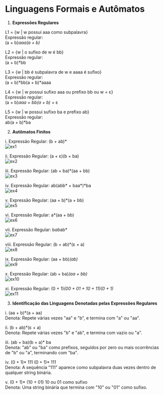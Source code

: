 # Linguagens Formais e Autômatos

1. **Expressões Regulares**

L1 = {w | w possui aaa como subpalavra}  
Expressão regular:  
(a + b)*aaa(a + b)*

L2 = {w | o sufixo de w é bb}  
Expressão regular:  
(a + b)*bb

L3 = {w | bb é subpalavra de w e aaaa é sufixo}  
Expressão regular:  
(a + b)*bb(a + b)*aaaa

L4 = {w | w possui sufixo aaa ou prefixo bb ou w = ε}  
Expressão regular:  
(a + b)*aaa + bb(a + b)* + ε

L5 = {w | w possui sufixo ba e prefixo ab}  
Expressão regular:  
ab(a + b)*ba

2. **Autômatos Finitos**

i. Expressão Regular: (b + ab)*  
![ex1](https://github.com/yuyukiin/faculdade-cc/blob/main/Linguagens%20Formais%20e%20Aut%C3%B4matos/lista_03/Imagens/ex1.jpeg)

ii. Expressão Regular: (a + ε)(b + ba)  
![ex2](https://github.com/yuyukiin/faculdade-cc/blob/main/Linguagens%20Formais%20e%20Aut%C3%B4matos/lista_03/Imagens/ex2.jpeg)

iii. Expressão Regular: (ab + ba)*(aa + bb)  
![ex3](https://github.com/yuyukiin/faculdade-cc/blob/main/Linguagens%20Formais%20e%20Aut%C3%B4matos/lista_03/Imagens/ex3.jpeg)

iv. Expressão Regular: ab(abb* + baa*)*ba  
![ex4](https://github.com/yuyukiin/faculdade-cc/blob/main/Linguagens%20Formais%20e%20Aut%C3%B4matos/lista_03/Imagens/ex4.jpeg)

v. Expressão Regular: (aa + b)*(a + bb)  
![ex5](https://github.com/yuyukiin/faculdade-cc/blob/main/Linguagens%20Formais%20e%20Aut%C3%B4matos/lista_03/Imagens/ex5.jpeg)

vi. Expressão Regular: a*(aa + bb)  
![ex6](https://github.com/yuyukiin/faculdade-cc/blob/main/Linguagens%20Formais%20e%20Aut%C3%B4matos/lista_03/Imagens/ex6.jpeg)

vii. Expressão Regular: b*ab*ab*  
![ex7](https://github.com/yuyukiin/faculdade-cc/blob/main/Linguagens%20Formais%20e%20Aut%C3%B4matos/lista_03/Imagens/ex7.jpeg)

viii. Expressão Regular: (b + ab)*(ε + a)  
![ex8](https://github.com/yuyukiin/faculdade-cc/blob/main/Linguagens%20Formais%20e%20Aut%C3%B4matos/lista_03/Imagens/ex8.jpeg)

ix. Expressão Regular: (aa + bb)*(ab)*  
![ex9](https://github.com/yuyukiin/faculdade-cc/blob/main/Linguagens%20Formais%20e%20Aut%C3%B4matos/lista_03/Imagens/ex9.jpeg)

x. Expressão Regular: (ab + ba)*(aa + bb)*  
![ex10](https://github.com/yuyukiin/faculdade-cc/blob/main/Linguagens%20Formais%20e%20Aut%C3%B4matos/lista_03/Imagens/ex10.jpeg)

xi. Expressão Regular: (0 + 1)*(00 + 01 + 10 + 11)(0 + 1)*  
![ex11](https://github.com/yuyukiin/faculdade-cc/blob/main/Linguagens%20Formais%20e%20Aut%C3%B4matos/lista_03/Imagens/ex11.jpeg)

3. **Identificação das Linguagens Denotadas pelas Expressões Regulares**

i. (aa + b)*(a + aa)  
Denota: Repete várias vezes "aa" e "b", e termina com "a" ou "aa".

ii. (b + ab)*(ε + a)  
Denota: Repete várias vezes "b" e "ab", e termina com vazio ou "a".

iii. (ab + ba)(b + a)* ba  
Denota: "ab" ou "ba" como prefixos, seguidos por zero ou mais ocorrências de "b" ou "a", terminando com "ba".

iv. (0 + 1)* 111 (0 + 1)* 111  
Denota: A sequência "111" aparece como subpalavra duas vezes dentro de qualquer string binária.

v. (0 + 1)* (10 + 01) 10 ou 01 como sufixo  
Denota: Uma string binária que termina com "10" ou "01" como sufixo.

